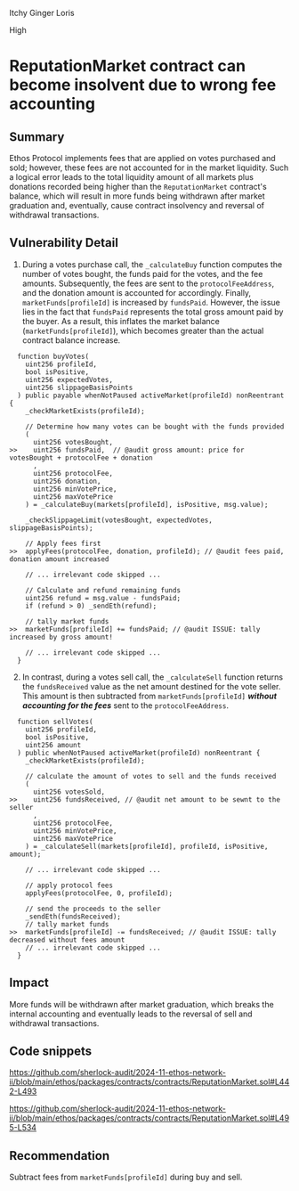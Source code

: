 Itchy Ginger Loris

High

# ReputationMarket contract can become insolvent due to wrong fee accounting


## Summary

Ethos Protocol implements fees that are applied on votes purchased and sold; however, these fees are not accounted for in the market liquidity. Such a logical error leads to the total liquidity amount of all markets plus donations recorded being higher than the `ReputationMarket` contract's balance, which will result in more funds being withdrawn after market graduation and, eventually, cause contract insolvency and reversal of withdrawal transactions.


## Vulnerability Detail

1. During a votes purchase call, the `_calculateBuy` function computes the number of votes bought, the funds paid for the votes, and the fee amounts. Subsequently, the fees are sent to the `protocolFeeAddress`, and the donation amount is accounted for accordingly. Finally, `marketFunds[profileId]` is increased by `fundsPaid`. However, the issue lies in the fact that `fundsPaid` represents the total gross amount paid by the buyer. As a result, this inflates the market balance (`marketFunds[profileId]`), which becomes greater than the actual contract balance increase.

```solidity
  function buyVotes(
    uint256 profileId,
    bool isPositive,
    uint256 expectedVotes,
    uint256 slippageBasisPoints
  ) public payable whenNotPaused activeMarket(profileId) nonReentrant {
    _checkMarketExists(profileId);

    // Determine how many votes can be bought with the funds provided
    (
      uint256 votesBought,
>>    uint256 fundsPaid,  // @audit gross amount: price for votesBought + protocolFee + donation
      ,
      uint256 protocolFee,
      uint256 donation,
      uint256 minVotePrice,
      uint256 maxVotePrice
    ) = _calculateBuy(markets[profileId], isPositive, msg.value);

    _checkSlippageLimit(votesBought, expectedVotes, slippageBasisPoints);

    // Apply fees first
>>  applyFees(protocolFee, donation, profileId); // @audit fees paid, donation amount increased

    // ... irrelevant code skipped ...

    // Calculate and refund remaining funds
    uint256 refund = msg.value - fundsPaid;
    if (refund > 0) _sendEth(refund);

    // tally market funds
>>  marketFunds[profileId] += fundsPaid; // @audit ISSUE: tally increased by gross amount!

    // ... irrelevant code skipped ...
  }
```

2. In contrast, during a votes sell call, the `_calculateSell` function returns the `fundsReceived` value as the net amount destined for the vote seller. This amount is then subtracted from `marketFunds[profileId]` ***without accounting for the fees*** sent to the `protocolFeeAddress`.

```solidity
  function sellVotes(
    uint256 profileId,
    bool isPositive,
    uint256 amount
  ) public whenNotPaused activeMarket(profileId) nonReentrant {
    _checkMarketExists(profileId);

    // calculate the amount of votes to sell and the funds received
    (
      uint256 votesSold,
>>    uint256 fundsReceived, // @audit net amount to be sewnt to the seller
      ,
      uint256 protocolFee,
      uint256 minVotePrice,
      uint256 maxVotePrice
    ) = _calculateSell(markets[profileId], profileId, isPositive, amount);

    // ... irrelevant code skipped ...

    // apply protocol fees
    applyFees(protocolFee, 0, profileId);

    // send the proceeds to the seller
    _sendEth(fundsReceived);
    // tally market funds
>>  marketFunds[profileId] -= fundsReceived; // @audit ISSUE: tally decreased without fees amount
    // ... irrelevant code skipped ...
  }
```


## Impact

More funds will be withdrawn after market graduation, which breaks the internal accounting and eventually leads to the reversal of sell and withdrawal transactions.

## Code snippets
https://github.com/sherlock-audit/2024-11-ethos-network-ii/blob/main/ethos/packages/contracts/contracts/ReputationMarket.sol#L442-L493

https://github.com/sherlock-audit/2024-11-ethos-network-ii/blob/main/ethos/packages/contracts/contracts/ReputationMarket.sol#L495-L534


## Recommendation

Subtract fees from `marketFunds[profileId]` during buy and sell.
